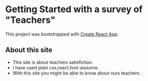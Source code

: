 # Getting Started with a survey of "Teachers"
This project was bootstrapped with [Create React App](https://determined-hoover-4a2684.netlify.app/).

## About this site

* This site is about teachers satisfiction.
* I have used plain css,react,font-awsome.
*   With this site you might be able to know about ours teachers .

